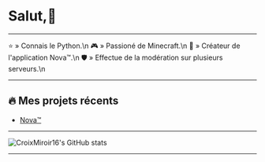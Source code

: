 # Salut,👋

---

⭐ » Connais le Python.\n
🎮 » Passioné de Minecraft.\n
🚀 » Créateur de l'application Nova™.\n
🛡️ » Effectue de la modération sur plusieurs serveurs.\n

---

## 🔥 Mes projets récents
- [Nova™](1219689750395617280)

---

![CroixMiroir16's GitHub stats](https://github-readme-stats.vercel.app/api?username=CroixMiroir16&show_icons=true&theme=tokyonight)

---
